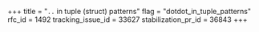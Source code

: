 +++
title = "`..` in tuple (struct) patterns"
flag = "dotdot_in_tuple_patterns"
rfc_id = 1492
tracking_issue_id = 33627
stabilization_pr_id = 36843
+++
